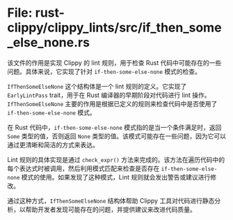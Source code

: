 # File: rust-clippy/clippy_lints/src/if_then_some_else_none.rs

该文件的作用是实现 Clippy 的 lint 规则，用于检查 Rust 代码中可能存在的一些问题。具体来说，它实现了针对 `if-then-some-else-none` 模式的检查。

`IfThenSomeElseNone` 这个结构体是一个 lint 规则的定义。它实现了 `EarlyLintPass` trait，用于在 Rust 编译器的早期阶段对代码进行 lint 操作。`IfThenSomeElseNone` 主要的作用是根据已定义的规则来检查代码中是否使用了 `if-then-some-else-none` 模式。

在 Rust 代码中，`if-then-some-else-none` 模式指的是当一个条件满足时，返回 `Some` 类型的值，否则返回 `None` 类型的值。该模式可能存在一些问题，因为它可以通过更清晰和简洁的方式来表达。

Lint 规则的具体实现是通过 `check_expr()` 方法来完成的。该方法在遍历代码中的每个表达式时被调用，然后利用模式匹配来检查是否存在 `if-then-some-else-none` 模式的使用。如果发现了这种模式，Lint 规则就会发出警告或建议进行修改。

通过这种方式，`IfThenSomeElseNone` 结构体帮助 Clippy 工具对代码进行静态分析，以帮助开发者发现可能存在的问题，并提供建议来改进代码质量。

